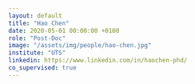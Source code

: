 ```yaml
---
layout: default
title: "Hao Chen"
date: 2020-05-01 00:00:00 +0100
role: "Post-Doc"
image: "/assets/img/people/hao-chen.jpg"
institute: "UTS"
linkedin: https://www.linkedin.com/in/haochen-phd/
co_supervised: true
---
```

